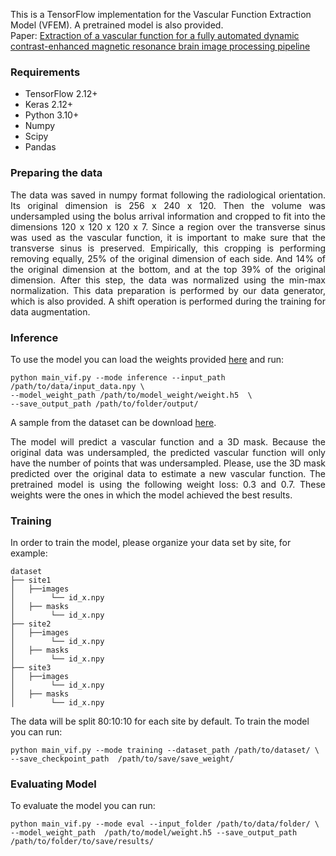 This is a TensorFlow implementation for the Vascular Function Extraction Model (VFEM). A pretrained model is also provided.  
Paper: [Extraction of a vascular function for a fully automated dynamic contrast-enhanced magnetic resonance brain image processing pipeline](https://onlinelibrary.wiley.com/doi/abs/10.1002/mrm.29054)
### Requirements

 - TensorFlow 2.12+
 - Keras 2.12+
 - Python 3.10+
 - Numpy
 - Scipy
 - Pandas

### Preparing the data

<p align="justify">The data was saved in numpy format following the radiological orientation. Its original dimension is 256 x 240 x 120. Then the volume was undersampled using the bolus arrival information and cropped to fit into the dimensions 120 x 120 x 120 x 7. Since a region over the transverse sinus was used as the vascular function, it is important to make sure that the transverse sinus is preserved. Empirically, this cropping is performing removing equally, 25% of the original dimension of each side. And 14% of the original dimension at the bottom, and at the top 39% of the original dimension. After this step, the data was normalized using the min-max normalization. This data preparation is performed by our data generator, which is also provided. A shift operation is performed during the training for data augmentation.
</div>

### Inference

To use the model you can load the weights provided [here](https://uofc-my.sharepoint.com/:u:/r/personal/wallace_souzaloos_ucalgary_ca/Documents/model_weight_vf/0307.h5?csf=1&web=1&e=PNq5jm) and run:

    python main_vif.py --mode inference --input_path /path/to/data/input_data.npy \
    --model_weight_path /path/to/model_weight/weight.h5  \
    --save_output_path /path/to/folder/output/

A sample from the dataset can be download [here](https://uofc-my.sharepoint.com/:f:/g/personal/wallace_souzaloos_ucalgary_ca/Egus2uREswlOidCIwCf99wwBwED4lmWavcNNc370oSow6g?e=cs8lmH).
<p align="justify">The model will predict a vascular function and a 3D mask. Because the original data was undersampled, the predicted vascular function will only have the number of points that was undersampled. Please, use the 3D mask predicted over the original data to estimate a new vascular function. The pretrained model is using the following weight loss: 0.3 and 0.7. These weights were the ones in which the model achieved the best results.

### Training
In order to train the model, please organize your data set by site, for example:
```
dataset
├── site1
│   ├──images
│        └── id_x.npy
│   ├── masks
│        └── id_x.npy
├── site2
│   ├──images
│        └── id_x.npy
│   ├── masks
│        └── id_x.npy
├── site3
│   ├──images
│        └── id_x.npy
│   ├── masks
│        └── id_x.npy
```
The data will be split 80:10:10 for each site by default.
To train the model you can run:

    python main_vif.py --mode training --dataset_path /path/to/dataset/ \
    --save_checkpoint_path  /path/to/save/save_weight/


### Evaluating Model

To evaluate the model you can run:  
 
    python main_vif.py --mode eval --input_folder /path/to/data/folder/ \
    --model_weight_path  /path/to/model/weight.h5 --save_output_path /path/to/folder/to/save/results/
  

